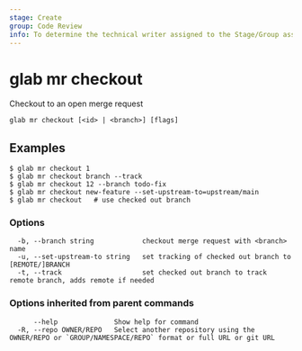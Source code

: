 ```yaml
---
stage: Create
group: Code Review
info: To determine the technical writer assigned to the Stage/Group associated with this page, see https://about.gitlab.com/handbook/product/ux/technical-writing/#assignments
---
```


<!--
This documentation is auto generated by a script.
Please do not edit this file directly, check cmd/gen-docs/docs.go.
-->

# glab mr checkout

Checkout to an open merge request

```plaintext
glab mr checkout [<id> | <branch>] [flags]
```

## Examples

```plaintext
$ glab mr checkout 1
$ glab mr checkout branch --track
$ glab mr checkout 12 --branch todo-fix
$ glab mr checkout new-feature --set-upstream-to=upstream/main
$ glab mr checkout   # use checked out branch

```

### Options

```plaintext
  -b, --branch string            checkout merge request with <branch> name
  -u, --set-upstream-to string   set tracking of checked out branch to [REMOTE/]BRANCH
  -t, --track                    set checked out branch to track remote branch, adds remote if needed
```

### Options inherited from parent commands

```plaintext
      --help              Show help for command
  -R, --repo OWNER/REPO   Select another repository using the OWNER/REPO or `GROUP/NAMESPACE/REPO` format or full URL or git URL
```

